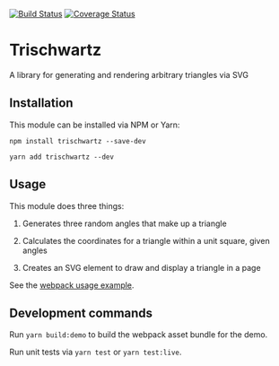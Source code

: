 [![Build Status](https://travis-ci.org/abought/trischwartz.svg?branch=develop)](https://travis-ci.org/abought/trischwartz)
[![Coverage Status](https://coveralls.io/repos/github/abought/trischwartz/badge.svg?branch=develop)](https://coveralls.io/github/abought/trischwartz?branch=develop)

# Trischwartz

A library for generating and rendering arbitrary triangles via SVG

## Installation
This module can be installed via NPM or Yarn:

`npm install trischwartz --save-dev`

`yarn add trischwartz --dev`

## Usage

This module does three things:

1. Generates three random angles that make up a triangle

2. Calculates the coordinates for a triangle within a unit square, given angles
  
3. Creates an SVG element to draw and display a triangle in a page

See the [webpack usage example](https://github.com/abought/trischwartz/blob/develop/demo/).

## Development commands
Run `yarn build:demo` to build the webpack asset bundle for the demo.

Run unit tests via `yarn test` or `yarn test:live`.